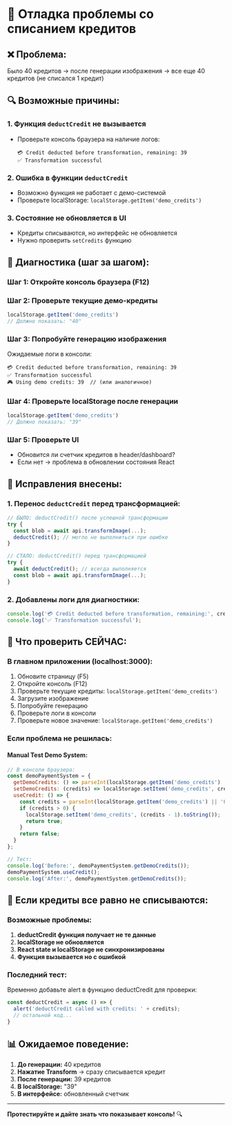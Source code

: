 # 🐛 Отладка проблемы со списанием кредитов

## ❌ **Проблема:**
Было 40 кредитов → после генерации изображения → все еще 40 кредитов (не списался 1 кредит)

## 🔍 **Возможные причины:**

### 1. **Функция `deductCredit` не вызывается**
- Проверьте консоль браузера на наличие логов:
  ```
  💳 Credit deducted before transformation, remaining: 39
  ✅ Transformation successful
  ```

### 2. **Ошибка в функции `deductCredit`**
- Возможно функция не работает с демо-системой
- Проверьте localStorage: `localStorage.getItem('demo_credits')`

### 3. **Состояние не обновляется в UI**
- Кредиты списываются, но интерфейс не обновляется
- Нужно проверить `setCredits` функцию

## 🧪 **Диагностика (шаг за шагом):**

### **Шаг 1: Откройте консоль браузера (F12)**

### **Шаг 2: Проверьте текущие демо-кредиты**
```javascript
localStorage.getItem('demo_credits')
// Должно показать: "40"
```

### **Шаг 3: Попробуйте генерацию изображения**
Ожидаемые логи в консоли:
```
💳 Credit deducted before transformation, remaining: 39
✅ Transformation successful
🎮 Using demo credits: 39  // (или аналогичное)
```

### **Шаг 4: Проверьте localStorage после генерации**
```javascript
localStorage.getItem('demo_credits')
// Должно показать: "39"
```

### **Шаг 5: Проверьте UI**
- Обновится ли счетчик кредитов в header/dashboard?
- Если нет → проблема в обновлении состояния React

## 🔧 **Исправления внесены:**

### **1. Перенос `deductCredit` перед трансформацией:**
```javascript
// БЫЛО: deductCredit() после успешной трансформации
try {
  const blob = await api.transformImage(...);
  deductCredit(); // могло не выполниться при ошибке
}

// СТАЛО: deductCredit() перед трансформацией  
try {
  await deductCredit(); // всегда выполняется
  const blob = await api.transformImage(...);
}
```

### **2. Добавлены логи для диагностики:**
```javascript
console.log('💳 Credit deducted before transformation, remaining:', credits - 1);
console.log('✅ Transformation successful');
```

## 🎯 **Что проверить СЕЙЧАС:**

### **В главном приложении (localhost:3000):**
1. Обновите страницу (F5)
2. Откройте консоль (F12) 
3. Проверьте текущие кредиты: `localStorage.getItem('demo_credits')`
4. Загрузите изображение
5. Попробуйте генерацию
6. Проверьте логи в консоли
7. Проверьте новое значение: `localStorage.getItem('demo_credits')`

### **Если проблема не решилась:**

#### **Manual Test Demo System:**
```javascript
// В консоли браузера:
const demoPaymentSystem = {
  getDemoCredits: () => parseInt(localStorage.getItem('demo_credits') || '0'),
  setDemoCredits: (credits) => localStorage.setItem('demo_credits', credits.toString()),
  useCredit: () => {
    const credits = parseInt(localStorage.getItem('demo_credits') || '0');
    if (credits > 0) {
      localStorage.setItem('demo_credits', (credits - 1).toString());
      return true;
    }
    return false;
  }
};

// Тест:
console.log('Before:', demoPaymentSystem.getDemoCredits());
demoPaymentSystem.useCredit();
console.log('After:', demoPaymentSystem.getDemoCredits());
```

## 🚨 **Если кредиты все равно не списываются:**

### **Возможные проблемы:**
1. **deductCredit функция получает не те данные**
2. **localStorage не обновляется** 
3. **React state и localStorage не синхронизированы**
4. **Функция вызывается но с ошибкой**

### **Последний тест:**
Временно добавьте alert в функцию deductCredit для проверки:
```javascript
const deductCredit = async () => {
  alert('deductCredit called with credits: ' + credits);
  // остальной код...
}
```

## 📊 **Ожидаемое поведение:**
1. **До генерации:** 40 кредитов
2. **Нажатие Transform** → сразу списывается кредит  
3. **После генерации:** 39 кредитов
4. **В localStorage:** "39"
5. **В интерфейсе:** обновленный счетчик

---

**Протестируйте и дайте знать что показывает консоль!** 🔍